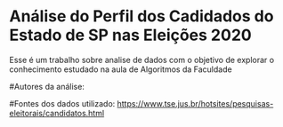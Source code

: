 # Análise do Perfil dos Cadidados do Estado de SP nas Eleições 2020
Esse é um trabalho sobre analise de dados com o objetivo de explorar o conhecimento estudado na aula de Algoritmos da Faculdade

#Autores da análise:

#Fontes dos dados utilizado:
https://www.tse.jus.br/hotsites/pesquisas-eleitorais/candidatos.html
